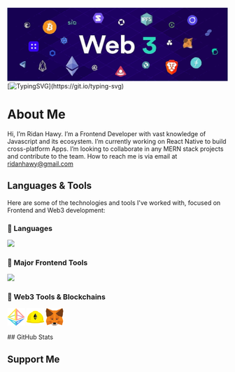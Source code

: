 <img src="./assets/background2.svg" width="100%" height="50%"/> [![TypingSVG](https://readme-typing-svg.demolab.com?lines=RIDAN+HAWY+HERE;)](https://git.io/typing-svg)

# About Me

Hi, I’m Ridan Hawy.
I’m a Frontend Developer with vast knowledge of Javascript and its ecosystem.
I’m currently working on React Native to build cross-platform Apps.
I’m looking to collaborate in any MERN stack projects and contribute to the team.
How to reach me is via email at ridanhawy@gmail.com

## Languages & Tools

Here are some of the technologies and tools I've worked with, focused on Frontend and Web3 development:

### 🧠 Languages

<p align="left">
  <img src="https://skillicons.dev/icons?i=js,ts,html,css,python,solidity" />
</p>

### 🎨 Major Frontend Tools

<p align="left">
  <img src="https://skillicons.dev/icons?i=react,nextjs,redux,tailwind,materialui,vite,storybook,npm,webpack" />
</p>

### 🧱 Web3 Tools & Blockchains

<p align="left">
  <img src="assets/logos/ethereum.svg" alt="Ethereum" width="40" height="40"/>
  <img src="assets/logos/hardhat.svg" alt="Hardhat" width="40" height="40"/>
  <img src="assets/logos/metamask.svg" alt="MetaMask" width="40" height="40"/>
</p>
## GitHub Stats

## Support Me